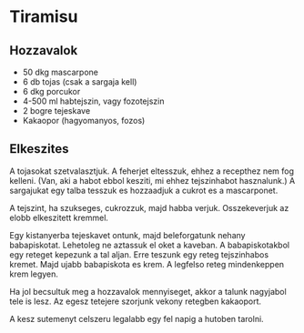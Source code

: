 # Tiramisu

## Hozzavalok

  * 50 dkg mascarpone
  * 6 db tojas (csak a sargaja kell)
  * 6 dkg porcukor
  * 4-500 ml habtejszin, vagy fozotejszin
  * 2 bogre tejeskave
  * Kakaopor (hagyomanyos, fozos)

## Elkeszites

A tojasokat szetvalasztjuk. A feherjet eltesszuk, ehhez a recepthez nem fog kelleni. (Van, aki a habot ebbol kesziti, mi ehhez tejszinhabot hasznalunk.) A sargajukat egy talba tesszuk es hozzaadjuk a cukrot es a mascarponet.

A tejszint, ha szukseges, cukrozzuk, majd habba verjuk. Osszekeverjuk az elobb elkeszitett kremmel.

Egy kistanyerba tejeskavet ontunk, majd beleforgatunk nehany babapiskotat. Lehetoleg ne aztassuk el oket a kaveban. A babapiskotakbol egy reteget kepezunk a tal aljan. Erre teszunk egy reteg tejszinhabos kremet. Majd ujabb babapiskota es krem. A legfelso reteg mindenkeppen krem legyen.

Ha jol becsultuk meg a hozzavalok mennyiseget, akkor a talunk nagyjabol tele is lesz. Az egesz tetejere szorjunk vekony retegben kakaoport.

A kesz sutemenyt celszeru legalabb egy fel napig a hutoben tarolni.
